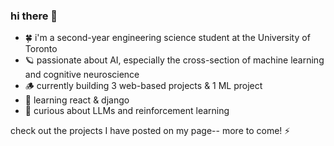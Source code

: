 ### hi there 🐋

- 🍀 i'm a second-year engineering science student at the University of Toronto 
- 🪐 passionate about AI, especially the cross-section of machine learning and cognitive neuroscience
- 🪵 currently building 3 web-based projects & 1 ML project
- 🌱 learning react & django
- 💫 curious about LLMs and reinforcement learning

check out the projects I have posted on my page-- more to come! ⚡

<!--
**jessicaxtang/jessicaxtang** is a ✨ _special_ ✨ repository because its `README.md` (this file) appears on your GitHub profile.

Here are some ideas to get you started:

- 🔭 I’m currently working on ...
- 🌱 I’m currently learning ...
- 👯 I’m looking to collaborate on ...
- 🤔 I’m looking for help with ...
- 💬 Ask me about ...
- 📫 How to reach me: ...
- 😄 Pronouns: ...
- ⚡ Fun fact: ...
-->
